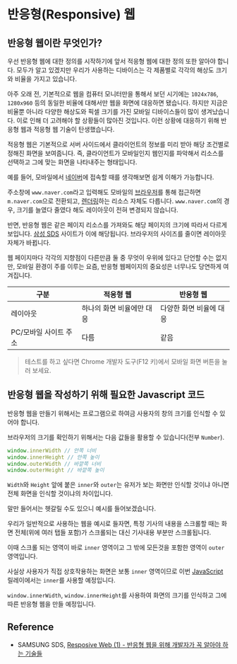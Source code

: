 # 반응형(Responsive) 웹

## 반응형 웹이란 무엇인가?

우선 반응형 웹에 대한 정의를 시작하기에 앞서 적응형 웹에 대한 정의 또한 알아야 합니다. 모두가 알고 있겠지만 우리가 사용하는 디바이스는 각 제품별로 각각의 해상도 크기와 비율을 가지고 있습니다. 

아주 오래 전, 기본적으로 웹을 컴퓨터 모니터만을 통해서 보던 시기에는 `1024x786`, `1280x960` 등의 동일한 비율에 대해서만 웹을 화면에 대응하면 됐습니다. 하지만 지금은 비율뿐 아니라 다양한 해상도와 픽셀 크기를 가진 모바일 디바이스들이 많이 생겨났습니다. 이로 인해 더 고려해야 할 상황들이 많아진 것입니다. 이런 상황에 대응하기 위해 반응형 웹과 적응형 웹 기술이 탄생했습니다. 

적응형 웹은 기본적으로 서버 사이드에서 클라이언트의 정보를 미리 받아 해당 조건별로 정해진 화면을 보여줍니다. 즉, 클라이언트가 모바일인지 웹인지를 파악해서 리소스를 선택하고 그에 맞는 화면을 나타내주는 형태입니다.

예를 들어, 모바일에서 [네이버](www.naver.com)에 접속할 때를 생각해보면 쉽게 이해가 가능합니다. 

주소창에 `www.naver.com`라고 입력해도 모바일의 [브라우저](/javascript/docs/glossary.html#브라우저)를 통해 접근하면 `m.naver.com`으로 전환되고, [렌더링](/javascript/docs/glossary.html#렌더링)하는 리소스 자체도 다릅니다. `www.naver.com`의 경우, 크기를 늘였다 줄였다 해도 레이아웃이 전혀 변경되지 않습니다. 

반면, 반응형 웹은 같은 페이지 리소스를 가져와도 해당 페이지의 크기에 따라서 다르게 보입니다. [삼성 SDS](www.samsungsds.com) 사이트가 이에 해당됩니다. 브라우저의 사이즈를 줄이면 레이아웃 자체가 바뀝니다. 

웹 페이지마다 각각의 지향점이 다른만큼 둘 중 무엇이 우위에 있다고 단언할 수는 없지만, 모바일 환경이 주를 이루는 요즘, 반응형 웹페이지의 중요성은 너무나도 당연하게 여겨집니다.

| 구분 | 적응형 웹 | 반응형 웹 |
| --- | --- | --- |
| 레이아웃 | 하나의 화면 비율에만 대응 | 다양한 화면 비율에 대응 |
| PC/모바일 사이트 주소 | 다름 | 같음 |

> 테스트를 하고 싶다면 Chrome 개발자 도구(F12 키)에서 모바일 화면 버튼을 눌러 보세요.

## 반응형 웹을 작성하기 위해 필요한 Javascript 코드

반응형 웹을 만들기 위해서는 프로그램으로 하여금 사용자의 창의 크기를 인식할 수 있어야 합니다. 

브라우저의 크기를 확인하기 위해서는 다음 값들을 활용할 수 있습니다(전부 `Number`).

```javascript
window.innerWidth // 안쪽 너비
window.innerHeight // 안쪽 높이
window.outerWidth // 바깥쪽 너비
window.outerHeight // 바깥쪽 높이
```

`Width`와 `Height` 앞에 붙은 `inner`와 `outer`는 유저가 보는 화면만 인식할 것이냐 아니면 전체 화면을 인식할 것이냐의 차이입니다. 

말만 들어서는 헷갈릴 수도 있으니 예시를 들어보겠습니다. 

우리가 일반적으로 사용하는 웹을 예시로 들자면, 특정 기사의 내용을 스크롤할 때는 화면 전체(위에 여러 탭들 포함)가 스크롤되는 대신 기사내용 부분만 스크롤됩니다. 

이때 스크롤 되는 영역이 바로 `inner` 영역이고 그 밖에 모든것을 포함한 영역이 `outer` 영역입니다. 

사실상 사용자가 직접 상호작용하는 화면은 보통 `inner` 영역이므로 이번 [JavaScript](/javascript/docs/glossary.html#javascript) 릴레이에서는 `inner`를 사용할 예정입니다. 

`window.innerWidth`, `window.innerHeight`를 사용하여 화면의 크기를 인식하고 그에 따른 반응형 웹을 만들 예정입니다.

## Reference

* SAMSUNG SDS, [Resposive Web (1) - 반응형 웹을 위해 개발자가 꼭 알아야 하는 기술들](https://www.samsungsds.com/kr/insights/Responsive_web_1.html)
